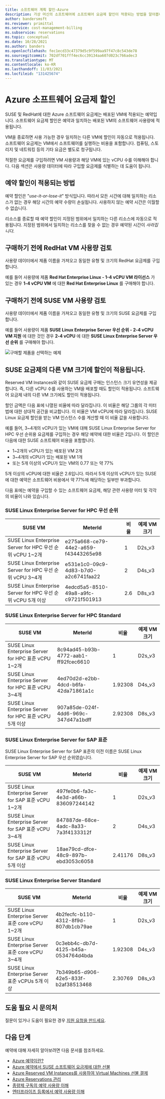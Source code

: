 ```yaml
---
title: 소프트웨어 계획 할인-Azure
description: 가상 머신의 소프트웨어에 소프트웨어 요금제 할인이 적용되는 방법을 알아봅니다.
author: bandersmsft
ms.reviewer: primittal
ms.service: cost-management-billing
ms.subservice: reservations
ms.topic: conceptual
ms.date: 10/28/2021
ms.author: banders
ms.openlocfilehash: fec1ecd33c47379d5c9f599aa97f47c8c543de78
ms.sourcegitcommit: 702df701fff4ec6cc39134aa607d023c766adec3
ms.translationtype: MT
ms.contentlocale: ko-KR
ms.lasthandoff: 11/03/2021
ms.locfileid: "131425674"
---
```

# <a name="azure-software-plan-discount"></a>Azure 소프트웨어 요금제 할인

SUSE 및 RedHat에 대한 Azure 소프트웨어 요금제는 배포된 VM에 적용되는 예약입니다. 소프트웨어 요금제 할인은 예약과 일치하는 배포된 VM의 소프트웨어 사용량에 적용됩니다.

VM을 종료하면 사용 가능한 경우 일치하는 다른 VM에 할인이 자동으로 적용됩니다. 소프트웨어 요금제는 VM에서 소프트웨어를 실행하는 비용을 포함합니다. 컴퓨팅, 스토리지 및 네트워킹 등의 기타 요금은 별도로 청구됩니다.

적절한 요금제를 구입하려면 VM 사용량과 해당 VM에 있는 vCPU 수를 이해해야 합니다. 다음 섹션은 사용량 데이터에 따라 구입할 요금제를 식별하는 데 도움이 됩니다.

## <a name="how-reservation-discount-is-applied"></a>예약 할인이 적용되는 방법

예약 할인은 "*use-it-or-lose-it*" 방식입니다. 따라서 모든 시간에 대해 일치하는 리소스가 없는 경우 해당 시간의 예약 수량이 손실됩니다. 사용하지 않는 예약 시간은 이월할 수 없습니다.

리소스를 종료할 때 예약 할인이 지정된 범위에서 일치하는 다른 리소스에 자동으로 적용됩니다. 지정된 범위에서 일치하는 리소스를 찾을 수 없는 경우 예약된 시간이 *사라집니다*.

## <a name="review-redhat-vm-usage-before-you-buy"></a>구매하기 전에 RedHat VM 사용량 검토

사용량 데이터에서 제품 이름을 가져오고 동일한 유형 및 크기의 RedHat 요금제를 구입합니다.

예를 들어 사용량에 제품 **Red Hat Enterprise Linux - 1-4 vCPU VM 라이선스** 가 있는 경우 **1-4 vCPU VM** 에 대한 **Red Hat Enterprise Linux** 를 구매해야 합니다.

<!--ADD RHEL SCREENSHOT -->

## <a name="review-suse-vm-usage-before-you-buy"></a>구매하기 전에 SUSE VM 사용량 검토

사용량 데이터에서 제품 이름을 가져오고 동일한 유형 및 크기의 SUSE 요금제를 구입합니다.

예를 들어 사용량이 제품 **SUSE Linux Enterprise Server 우선 순위 - 2-4 vCPU VM 지원** 에 대한 것인 경우 **2-4 vCPU** 에 대한 **SUSE Linux Enterprise Server 우선 순위** 를 구매해야 합니다.

![구매할 제품을 선택하는 예제](./media/understand-suse-reservation-charges/select-suse-linux-enterprise-server-priority-2-4-vcpu.png)

## <a name="discount-applies-to-different-vm-sizes-for-suse-plans"></a>SUSE 요금제의 다른 VM 크기에 할인이 적용됩니다.

Reserved VM Instances와 같이 SUSE 요금제 구매는 인스턴스 크기 유연성을 제공합니다. 즉, 다른 vCPU 수를 사용하는 VM을 배포할 때도 할인이 적용됩니다. 소프트웨어 요금제 내의 다른 VM 크기에도 할인이 적용됩니다.

할인 금액은 다음 표에 나열된 비율에 따라 달라집니다. 이 비율은 해당 그룹의 각 미터법에 대한 상대적 공간을 비교합니다. 이 비율은 VM vCPU에 따라 달라집니다. SUSE Linux 요금제 할인을 받는 VM 인스턴스 수를 계산할 때 이 비율 값을 사용합니다.

예를 들어, 3~4개의 vCPU가 있는 VM에 대해 SUSE Linux Enterprise Server for HPC 우선 순위용 요금제를 구입하는 경우 해당 예약에 대한 비율은 2입니다. 이 할인은 다음에 대한 SUSE 소프트웨어 비용을 포함합니다.

- 1~2개의 vCPU가 있는 배포된 VM 2개
- 3~4개의 vCPU가 있는 배포된 VM 1개
- 또는 5개 이상의 vCPU가 있는 VM의 0.77 또는 약 77%

5개 이상의 vCPU에 대한 비율은 2.6입니다. 따라서 5개 이상의 vCPU가 있는 SUSE에 대한 예약은 소프트웨어 비용에서 약 77%에 해당하는 일부만 부과합니다.

다음 표에는 예약을 구입할 수 있는 소프트웨어 요금제, 해당 관련 사용량 미터 및 각각의 비율이 나와 있습니다.

### <a name="suse-linux-enterprise-server-for-hpc-priority"></a>SUSE Linux Enterprise Server for HPC 우선 순위

|SUSE VM | MeterId| 비율| 예제 VM 크기|
| -------| ------------------------| --- |--- |
|SUSE Linux Enterprise Server for HPC 우선 순위 vCPU 1~2개|e275a668-ce79-44e2-a659-f43443265e98|1|D2s_v3|
|SUSE Linux Enterprise Server for HPC 우선 순위 vCPU 3~4개|e531e1c0-09c9-4d83-b7d0-a2c6741faa22|2|D4s_v3|
|SUSE Linux Enterprise Server for HPC 우선 순위 vCPU 5개 이상|4edcd5a5-8510-49a8-a9fc-c9721f501913|2.6|D8s_v3|

### <a name="suse-linux-enterprise-server-for-hpc-standard"></a>SUSE Linux Enterprise Server for HPC Standard

|SUSE VM | MeterId | 비율|예제 VM 크기|
| ------- | --- | ------------------------| --- |
|SUSE Linux Enterprise Server for HPC 표준 vCPU 1~2개 |8c94ad45-b93b-4772-aab1-ff92fcec6610|1|D2s_v3|
|SUSE Linux Enterprise Server for HPC 표준 vCPU 3~4개|4ed70d2d-e2bb-4dcd-b6fa-42da71861a1c|1.92308|D4s_v3|
|SUSE Linux Enterprise Server for HPC 표준 vCPU 5개 이상 |907a85de-024f-4dd6-969c-347d47a1bdff|2.92308|D8s_v3|

### <a name="suse-linux-enterprise-server-for-sap-standard"></a>SUSE Linux Enterprise Server for SAP 표준

SUSE Linux Enterprise Server for SAP 표준의 이전 이름은 SUSE Linux Enterprise Server for SAP 우선 순위였습니다.

|SUSE VM | MeterId | 비율|예제 VM 크기|
| ------- |------------------------| --- | --- |
|SUSE Linux Enterprise Server for SAP 표준 vCPU 1~2개|497fe0b6-fa3c-4e3d-a66b-836097244142|1|D2s_v3|
|SUSE Linux Enterprise Server for SAP 표준 vCPU 3~4개 |847887de-68ce-4adc-8a33-7a3f4133312f|2|D4s_v3|
|SUSE Linux Enterprise Server for SAP 표준 vCPU 5개 이상 |18ae79cd-dfce-48c9-897b-ebd3053c6058|2.41176|D8s_v3|

### <a name="suse-linux-enterprise-server-standard"></a>SUSE Linux Enterprise Server Standard

|SUSE VM | MeterId | 비율|예제 VM 크기|
| ------- |------------------------| --- |--- |
|SUSE Linux Enterprise Server 표준 core vCPU 1~2개 |4b2fecfc-b110-4312-8f9d-807db1cb79ae|1|D2s_v3|
|SUSE Linux Enterprise Server 표준 core vCPU 3~4개 |0c3ebb4c-db7d-4125-b45a-0534764d4bda|1.92308|D4s_v3|
|SUSE Linux Enterprise Server 표준 vCPUs 5개 이상 |7b349b65-d906-42e5-833f-b2af38513468|2.30769| D8s_v3|

## <a name="need-help-contact-us"></a>도움 필요 시 문의처

질문이 있거나 도움이 필요한 경우 [지원 요청을 만드세요](https://go.microsoft.com/fwlink/?linkid=2083458).

## <a name="next-steps"></a>다음 단계

예약에 대해 자세히 알아보려면 다음 문서를 참조하세요.

- [Azure 예약이란?](save-compute-costs-reservations.md)
- [Azure 예약에서 SUSE 소프트웨어 요금제에 대한 선불](../../virtual-machines/linux/prepay-suse-software-charges.md)
- [Azure Reserved VM Instances를 사용하여 Virtual Machines 선불 결제](../../virtual-machines/prepay-reserved-vm-instances.md)
- [Azure Reservations 관리](manage-reserved-vm-instance.md)
- [종량제 구독의 예약 사용량 이해](understand-reserved-instance-usage.md)
- [엔터프라이즈 등록에서 예약 사용량 이해](understand-reserved-instance-usage-ea.md)